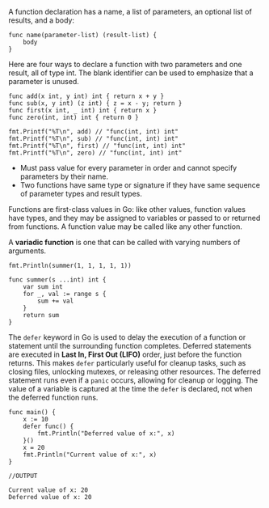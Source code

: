 A function declaration has a name, a list of parameters, an optional list of results, and a body:
```
func name(parameter-list) (result-list) {
	body
}
```

Here are four ways to declare a function with two parameters and one result, all of type int.
The blank identifier can be used to emphasize that a parameter is unused.

```
func add(x int, y int) int { return x + y }
func sub(x, y int) (z int) { z = x - y; return }
func first(x int, _ int) int { return x }
func zero(int, int) int { return 0 }

fmt.Printf("%T\n", add) // "func(int, int) int"
fmt.Printf("%T\n", sub) // "func(int, int) int"
fmt.Printf("%T\n", first) // "func(int, int) int"
fmt.Printf("%T\n", zero) // "func(int, int) int"
```

- Must pass value for every parameter in order and cannot specify parameters by their name.
- Two functions have same type or signature if they have same sequence of parameter types  and result types.

Functions are first-class values in Go: like other values, function values have types, and they
may be assigned to variables or passed to or returned from functions. A function value may
be called like any other function.


A **variadic function** is one that can be called with varying numbers of arguments.

```
fmt.Println(summer(1, 1, 1, 1, 1))

func summer(s ...int) int {
	var sum int
	for _, val := range s {
		sum += val
	}
	return sum
}
```

The `defer` keyword in Go is used to delay the execution of a function or statement until the surrounding function completes. Deferred statements are executed in **Last In, First Out (LIFO)** order, just before the function returns. This makes `defer` particularly useful for cleanup tasks, such as closing files, unlocking mutexes, or releasing other resources. The deferred statement runs even if a `panic` occurs, allowing for cleanup or logging. The value of a variable is captured at the time the `defer` is declared, not when the deferred function runs.


```
func main() { 
	x := 10 
	defer func() {
		fmt.Println("Deferred value of x:", x) 
	}() 
	x = 20 
	fmt.Println("Current value of x:", x) 
}

//OUTPUT

Current value of x: 20
Deferred value of x: 20
```